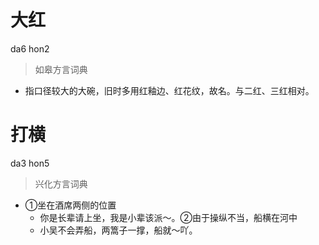 # 大红
da6 hon2
> 如皋方言词典
- 指口径较大的大碗，旧时多用红釉边、红花纹，故名。与二红、三红相对。

# 打横
da3 hon5
> 兴化方言词典
- ①坐在酒席两侧的位置
  - 你是长辈请上坐，我是小辈该派～。②由于操纵不当，船横在河中
  - 小吴不会弄船，两篙子一撑，船就～吖。
